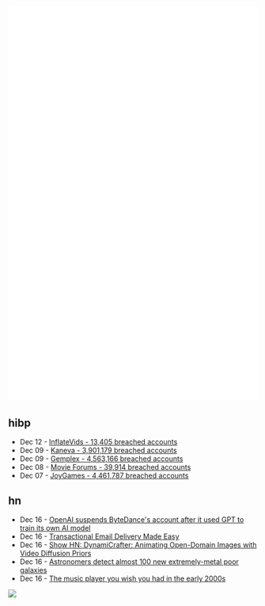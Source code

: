 ![Metrics](https://raw.githubusercontent.com/phixion/phixion/master/metrics.svg)

## hibp

<!--
for https://github.com/phixion/phixion/blob/main/.github/workflows/feeds.yml
-->
<!--START_SECTION:haveibeenpwnd-->
- Dec 12 - [InflateVids - 13,405 breached accounts](https://haveibeenpwned.com/PwnedWebsites#InflateVids)
- Dec 09 - [Kaneva - 3,901,179 breached accounts](https://haveibeenpwned.com/PwnedWebsites#Kaneva)
- Dec 09 - [Gemplex - 4,563,166 breached accounts](https://haveibeenpwned.com/PwnedWebsites#Gemplex)
- Dec 08 - [Movie Forums - 39,914 breached accounts](https://haveibeenpwned.com/PwnedWebsites#MovieForums)
- Dec 07 - [JoyGames - 4,461,787 breached accounts](https://haveibeenpwned.com/PwnedWebsites#JoyGames)
<!--END_SECTION:haveibeenpwnd-->

## hn

<!--
for https://github.com/phixion/phixion/blob/main/.github/workflows/feeds.yml
-->
<!--START_SECTION:hn-->
- Dec 16 - [OpenAI suspends ByteDance's account after it used GPT to train its own AI model](https://www.theverge.com/2023/12/15/24003542/openai-suspends-bytedances-account-after-it-used-gpt-to-train-its-own-ai-model)
- Dec 16 - [Transactional Email Delivery Made Easy](https://maileroo.com/)
- Dec 16 - [Show HN: DynamiCrafter: Animating Open-Domain Images with Video Diffusion Priors](https://github.com/Doubiiu/DynamiCrafter)
- Dec 16 - [Astronomers detect almost 100 new extremely-metal poor galaxies](https://phys.org/news/2023-12-astronomers-extremely-metal-poor-galaxies.html)
- Dec 16 - [The music player you wish you had in the early 2000s](https://www.crowdsupply.com/cool-tech-zone/tangara)
<!--END_SECTION:hn-->

<!--
for https://yhype.me
-->
![](https://hit.yhype.me/github/profile?user_id=13013670)
